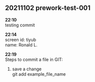 ## 20211102 prework-test-001

**22:10**  
testing commit  

**22:14**  
screen id: tiyub  
name: Ronald L.  

**22:19**  
Steps to commit a file in GIT:  
1. save a change  
git add example_file_name
